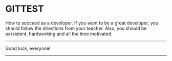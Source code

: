 # GITTEST
How to succeed as a developer.
If you want to be a great developer, you should follow the directions from your teacher.
Also, you should be persistent, hardworking and all the time motivated.
*******
Good luck, everyone!
***************************************************************************************
